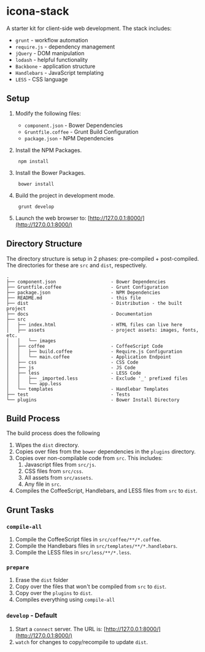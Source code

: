icona-stack
===========
A starter kit for client-side web development. The stack includes:

- `grunt` - workflow automation
- `require.js` - dependency management
- `jQuery` - DOM manipulation
- `lodash` - helpful functionality
- `Backbone` - application structure
- `Handlebars` - JavaScript templating
- `LESS` - CSS language


Setup
-----
1. Modify the following files:
	- `component.json` - Bower Dependencies
	- `Gruntfile.coffee` - Grunt Build Configuration
	- `package.json` - NPM Dependencies

2. Install the NPM Packages.

		npm install

3. Install the Bower Packages.

		bower install

4. Build the project in development mode.

		grunt develop

5. Launch the web browser to: [http://127.0.0.1:8000/](http://127.0.0.1:8000/)

Directory Structure
-------------------
The directory structure is setup in 2 phases: pre-compiled + post-compiled. The directories for these are `src` and `dist`, respectively.
	
	.
	├── component.json                    - Bower Dependencies
	├── Gruntfile.coffee                  - Grunt Configuration
	├── package.json                      - NPM Dependencies
	├── README.md                         - this file
	├── dist                              - Distribution - the built project
	├── docs                              - Documentation
	├── src
	│   ├── index.html                    - HTML files can live here
	│   ├── assets                        - project assets: images, fonts, etc.
	│   │   └── images
	│   ├── coffee                        - CoffeeScript Code
	│   │   ├── build.coffee              - Require.js Configuration
	│   │   └── main.coffee               - Application Endpoint
	│   ├── css                           - CSS Code
	│   ├── js                            - JS Code
	│   ├── less                          - LESS Code
	│   │   ├── _imported.less            - Exclude '_' prefixed files
	│   │   └── app.less
	│   └── templates                     - Handlebar Templates
	├── test                              - Tests
	└── plugins                           - Bower Install Directory
	
	
Build Process
-------------
The build process does the following

1. Wipes the `dist` directory.
2. Copies over files from the `bower` dependencies in the `plugins` directory.
3. Copies over non-compilable code from `src`. This includes:
	1. Javascript files from `src/js`.
	2. CSS files from `src/css`.
	3. All assets from `src/assets`.
	4. Any file in `src`.
4. Compiles the CoffeeScript, Handlebars, and LESS files from `src` to `dist`.


Grunt Tasks
-----------

### `compile-all`
1. Compile the CoffeeScript files in `src/coffee/**/*.coffee`.
1. Compile the Handlebars files in `src/templates/**/*.handlebars`.
1. Compile the LESS files in `src/less/**/*.less`.

### `prepare`
1. Erase the `dist` folder
2. Copy over the files that won't be compiled from `src` to `dist`.
3. Copy over the `plugins` to `dist`.
4. Compiles everything using `compile-all`

### `develop` - Default
1. Start a `connect` server. The URL is: [http://127.0.0.1:8000/](http://127.0.0.1:8000/)
2. `watch` for changes to copy/recompile to update `dist`.
